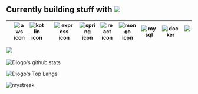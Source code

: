 ## Currently building stuff with  <img src = "https://media2.giphy.com/media/QssGEmpkyEOhBCb7e1/giphy.gif?cid=ecf05e47a0n3gi1bfqntqmob8g9aid1oyj2wr3ds3mg700bl&rid=giphy.gif" width = 32px>

| <img src="https://raw.githubusercontent.com/vishwasnavadak/vishwasnavadak/master/img/nodejs.png" width=60 alt="aws icon"> | <img src="https://github.com/abdoachhoubi/abdoachhoubi/blob/main/svgs/javascript.svg" width=60 alt="aws icon"> | <img src="https://www.vectorlogo.zone/logos/kotlinlang/kotlinlang-icon.svg" width=60 alt="kotlin icon"> | <img src="https://raw.githubusercontent.com/devicons/devicon/master/icons/java/java-original.svg" width=60 alt="java icon"> | <img src="https://github.com/abdoachhoubi/abdoachhoubi/blob/main/svgs/express.svg" width=60 alt="express icon"> | <img src="https://cdn.freebiesupply.com/logos/large/2x/spring-3-logo-png-transparent.png" width=60 alt="spring icon"> | <img src="https://github.com/abdoachhoubi/abdoachhoubi/blob/main/svgs/react.svg" width=60 alt="react icon"> | <img src="https://github.com/abdoachhoubi/abdoachhoubi/blob/main/svgs/mongodb.svg" width=60 alt="mongo icon"> | <img src="https://altyra.com/wp-content/uploads/2018/11/mysql-logo-png-transparent.png" alt="mysql" width=60 alt="mysql icon"> | <img src="https://www.docker.com/wp-content/uploads/2022/03/vertical-logo-monochromatic.png" alt="docker" width=60 alt="docker icon"> | <img src="https://1000logos.net/wp-content/uploads/2022/07/Kubernetes-Logo.png" alt="kubernets" width=60 alt="kubernets icon"> | <img src="https://raw.githubusercontent.com/vishwasnavadak/vishwasnavadak/master/img/gcp.png" width=60 alt="gcp icon"> |
| :--------------------------------------------------------------------------------------------------------------------: | :----------------------------------------------------------------------------------------------------------------------------------: | :----------------------------------------------------------------------------------------------------------------------------------: | :--------------------------------------------------------------------------------------------------------------------------: | :--------------------------------------------------------------------------------------------------------------------------: | :------------------------------------------------------------------------------------------------------------------------: | :--------------------------------------------------------------------------------------------------------------------: | :--------------------------------------------------------------------------------------------------------------------: | :--------------------------------------------------------------------------------------------------------------------: | :--------------------------------------------------------------------------------------------------------------------: | :--------------------------------------------------------------------------------------------------------------------: | :--------------------------------------------------------------------------------------------------------------------: |


<a href="https://www.youtube.com/watch?v=dQw4w9WgXcQ"><img src="https://user-images.githubusercontent.com/73097560/115834477-dbab4500-a447-11eb-908a-139a6edaec5c.gif"></a>

![Diogo's github stats](https://github-readme-stats.vercel.app/api?username=dnmzz&count_private=true&include_all_commits=true&show_icons=true&theme=tokyonight)

![Diogo's Top Langs](https://github-readme-stats.vercel.app/api/top-langs/?username=dnmzz&count_private=false&include_all_commits=true&theme=tokyonight&layout=compact)

<img src="https://github-readme-streak-stats.herokuapp.com/?user=dnmzz&include_all_commits=true&theme=tokyonight" alt="mystreak"/>
